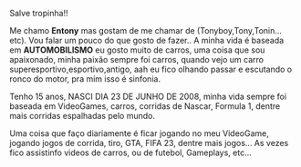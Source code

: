 Salve tropinha!!

Me chamo **Entony** mas gostam de me chamar de (Tonyboy,Tony,Tonin... etc). Vou falar um pouco do que gosto de fazer..
 A minha vida é baseada em **AUTOMOBILISMO** eu gosto muito de carros, uma coisa que sou apaixonado, minha paixão sempre foi carros, quando vejo um carro superesportivo,esportivo,antigo, aah eu fico olhando passar e escutando o ronco do motor, pra mim isso é sinfonia.

 Tenho 15 anos, NASCI DIA 23 DE JUNHO DE 2008, minha vida sempre foi baseada em VideoGames, carros, corridas de Nascar, Formula 1, dentre mais corridas espalhadas pelo mundo.

 Uma coisa que faço diariamente é ficar jogando no meu VideoGame, jogando jogos de corrida, tiro, GTA, FIFA 23, dentre mais jogos... As vezes fico assistinfo videos de carros, ou de futebol, Gameplays, etc... 
